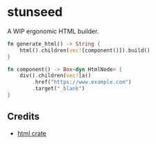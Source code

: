 # stunseed

A WIP ergonomic HTML builder.

```rs
fn generate_html() -> String {
    html().children(vec![component()]).build()
}

fn component() -> Box<dyn HtmlNode> {
    div().children(vec![a()
        .href("https://www.example.com")
        .target("_blank")
}
```

## Credits
- [html crate](https://github.com/yoshuawuyts/html)
